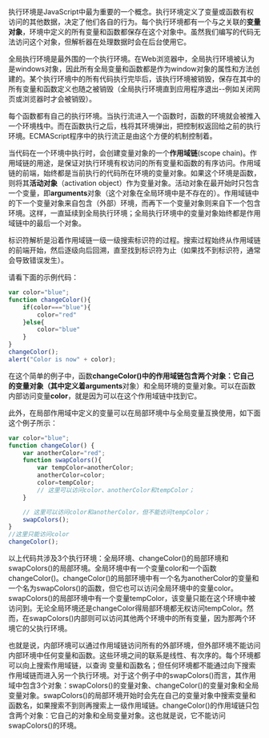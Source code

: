 执行环境是JavaScript中最为重要的一个概念。执行环境定义了变量或函数有权访问的其他数据，决定了他们各自的行为。每个执行环境都有一个与之关联的**变量对象**，环境中定义的所有变量和函数都保存在这个对象中。虽然我们编写的代码无法访问这个对象，但解析器在处理数据时会在后台使用它。

全局执行环境是最外围的一个执行环境。在Web浏览器中，全局执行环境被认为是windows对象，因此所有全局变量和函数都是作为window对象的属性和方法创建的。某个执行环境中的所有代码执行完毕后，该执行环境被销毁，保存在其中的所有变量和函数定义也随之被销毁（全局执行环境直到应用程序退出--例如关闭网页或浏览器时才会被销毁）。

每个函数都有自己的执行环境。当执行流进入一个函数时，函数的环境就会被推入一个环境栈中。而在函数执行之后，栈将其环境弹出，把控制权返回给之前的执行环境。ECMAScript程序中的执行流正是由这个方便的机制控制着。

当代码在一个环境中执行时，会创建变量对象的一个**作用域链**(scope chain)。作用域链的用途，是保证对执行环境有权访问的所有变量和函数的有序访问。作用域链的前端，始终都是当前执行的代码所在环境的变量对象。如果这个环境是函数，则将其**活动对象**（activation object）作为变量对象。活动对象在最开始时只包含一个变量，即**arguments**对象（这个对象在全局环境中是不存在的）。作用域链中的下一个变量对象来自包含（外部）环境，而再下一个变量对象则来自下一个包含环境。这样，一直延续到全局执行环境；全局执行环境中的变量对象始终都是作用域链中的最后一个对象。

标识符解析是沿着作用域链一级一级搜索标识符的过程。搜索过程始终从作用域链的前端开始，然后逐级向后回溯，直至找到标识符为止（如果找不到标识符，通常会导致错误发生）。

请看下面的示例代码：

```javascript
var color="blue";
function changeColor(){
    if(color==="blue"){
        color="red"
    }else{
        color="blue"
    }
}
changeColor();
alert("Color is now" + color);
```

在这个简单的例子中，函数**changeColor()**中的作用域链包含两个对象：它自己的变量对象（其中定义着**arguments**对象）和全局环境的变量对象。可以在函数内部访问变量**color**，就是因为可以在这个作用域链中找到它。

此外，在局部作用域中定义的变量可以在局部环境中与全局变量互换使用，如下面这个例子所示：

```javascript
var color="blue";
function changeColor() {
    var anotherColor="red";
    function swapColors(){
        var tempColor=anotherColor;
        anotherColor=color;
        color=tempColor;
        // 这里可以访问color、anotherColor和tempColor；
    }

    // 这里可以访问color和anotherColor，但不能访问tempColor；
    swapColors();
}
//这里只能访问color
changeColor();
```

以上代码共涉及3个执行环境：全局环境、changeColor()的局部环境和swapColors()的局部环境。全局环境中有一个变量color和一个函数changeColor()。changeColor()的局部环境中有一个名为anotherColor的变量和一个名为swapColors()的函数，但它也可以访问全局环境中的变量color。swapColors()的局部环境中有一个变量tempColor，该变量只能在这个环境中被访问到。无论全局环境还是changeColor得局部环境都无权访问tempColor。然而，在swapColors()内部则可以访问其他两个环境中的所有变量，因为那两个环境它的父执行环境。

也就是说，内部环境可以通过作用域链访问所有的外部环境，但外部环境不能访问内部环境中任何变量和函数。这些环境之间的联系是线性、有次序的。每个环境都可以向上搜索作用域链，以查询 变量和函数名；但任何环境都不能通过向下搜索作用域链而进入另一个执行环境。对于这个例子中的swapColors()而言，其作用域中包含3个对象：swapColors()的变量对象、changeColor()的变量对象和全局变量对象。swapColors()的局部环境开始时会先在自己的变量对象中搜索变量和函数名，如果搜索不到则再搜索上一级作用域链。changeColor()的作用域链只包含两个对象：它自己的对象和全局变量对象。这也就是说，它不能访问swapColors()的环境。

<!--注意：函数参数也被当作变量来对待，因此其访问规则与执行环境中的其他变量相同。-->



